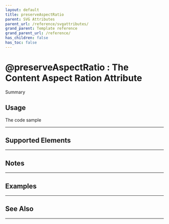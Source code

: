 ```yaml
---
layout: default
title: preserveAspectRatio
parent: SVG Attributes
parent_url: /reference/svgattributes/
grand_parent: Template reference
grand_parent_url: /reference/
has_children: false
has_toc: false
---
```


# @preserveAspectRatio : The Content Aspect Ration Attribute

Summary

## Usage

 The code sample

---

## Supported Elements


---

## Notes


---

## Examples


---


## See Also


---

